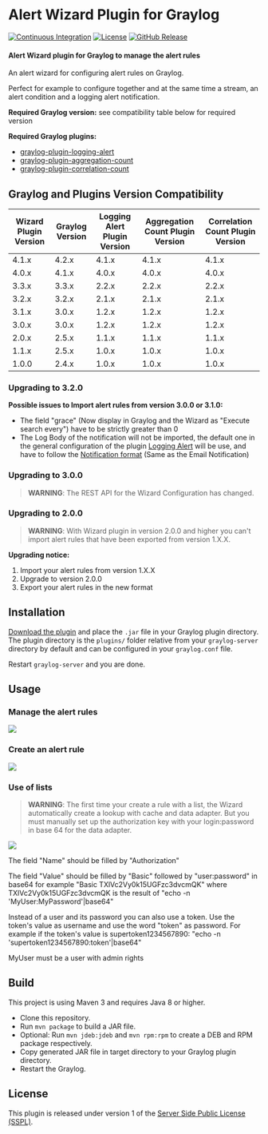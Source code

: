 # Alert Wizard Plugin for Graylog

[![Continuous Integration](https://github.com/airbus-cyber/graylog-plugin-alert-wizard/actions/workflows/ci.yml/badge.svg)](https://github.com/airbus-cyber/graylog-plugin-alert-wizard/actions/workflows/ci.yml)
[![License](https://img.shields.io/badge/license-SSPL-green)](https://www.mongodb.com/licensing/server-side-public-license)
[![GitHub Release](https://img.shields.io/badge/release-v3.3.0-blue.svg)](https://github.com/airbus-cyber/graylog-plugin-alert-wizard/releases)

#### Alert Wizard plugin for Graylog to manage the alert rules

An alert wizard for configuring alert rules on Graylog.  
 
Perfect for example to configure together and at the same time a stream, an alert condition and a logging alert notification.  

**Required Graylog version:** see compatibility table below for required version  

**Required Graylog plugins:**
* [graylog-plugin-logging-alert](https://github.com/airbus-cyber/graylog-plugin-logging-alert)
* [graylog-plugin-aggregation-count](https://github.com/airbus-cyber/graylog-plugin-aggregation-count)
* [graylog-plugin-correlation-count](https://github.com/airbus-cyber/graylog-plugin-correlation-count)

## Graylog and Plugins Version Compatibility

| Wizard Plugin Version | Graylog Version | Logging Alert Plugin Version | Aggregation Count Plugin Version | Correlation Count Plugin Version |
| --------------------- | --------------- | ---------------------------- | -------------------------------- | -------------------------------- |
| 4.1.x                 | 4.2.x           | 4.1.x                        | 4.1.x                            | 4.1.x                            |
| 4.0.x                 | 4.1.x           | 4.0.x                        | 4.0.x                            | 4.0.x                            |
| 3.3.x                 | 3.3.x           | 2.2.x                        | 2.2.x                            | 2.2.x                            |
| 3.2.x                 | 3.2.x           | 2.1.x                        | 2.1.x                            | 2.1.x                            |
| 3.1.x                 | 3.0.x           | 1.2.x                        | 1.2.x                            | 1.2.x                            |
| 3.0.x                 | 3.0.x           | 1.2.x                        | 1.2.x                            | 1.2.x                            |
| 2.0.x                 | 2.5.x           | 1.1.x                        | 1.1.x                            | 1.1.x                            |
| 1.1.x                 | 2.5.x           | 1.0.x                        | 1.0.x                            | 1.0.x                            |
| 1.0.0                 | 2.4.x           | 1.0.x                        | 1.0.x                            | 1.0.x                            |

### Upgrading to 3.2.0

**Possible issues to Import alert rules from version 3.0.0 or 3.1.0:**
* The field "grace" (Now display in Graylog and the Wizard as "Execute search every") have to be strictly greater than 0
* The Log Body of the notification will not be imported, the default one in the general configuration of the plugin 
[Logging Alert](https://github.com/airbus-cyber/graylog-plugin-logging-alert)
will be use, and have to follow the [Notification format](https://docs.graylog.org/en/latest/pages/alerts.html#notifications) 
(Same as the Email Notification)

### Upgrading to 3.0.0

> **WARNING**: The REST API for the Wizard Configuration has changed.

### Upgrading to 2.0.0

> **WARNING**: With Wizard plugin in version 2.0.0 and higher you can't import alert rules that have been exported from version 1.X.X.

**Upgrading notice:**
1. Import your alert rules from version 1.X.X
2. Upgrade to version 2.0.0
3. Export your alert rules in the new format


## Installation

[Download the plugin](https://github.com/airbus-cyber/graylog-plugin-alert-wizard/releases)
and place the `.jar` file in your Graylog plugin directory. The plugin directory
is the `plugins/` folder relative from your `graylog-server` directory by default
and can be configured in your `graylog.conf` file.

Restart `graylog-server` and you are done.

## Usage

### Manage the alert rules

![](https://raw.githubusercontent.com/airbus-cyber/graylog-plugin-alert-wizard/master/images/alert_rules.png)

### Create an alert rule

![](https://raw.githubusercontent.com/airbus-cyber/graylog-plugin-alert-wizard/master/images/create_alert_rule.png)

### Use of lists
> **WARNING**: The first time your create a rule with a list, the Wizard automatically create a lookup with cache and data adapter. But you must manually set up the authorization key with your login:password in base 64 for the data adapter.

![](https://raw.githubusercontent.com/airbus-cyber/graylog-plugin-alert-wizard/master/images/Wizard_List4.png)

The field "Name" should be filled by "Authorization"

The field "Value" should be filled by "Basic" followed by "user:password" in base64 for example "Basic TXlVc2Vy0k15UGFzc3dvcmQK" where TXlVc2Vy0k15UGFzc3dvcmQK is the result of "echo -n 'MyUser:MyPassword'|base64"

Instead of a user and its password you can also use a token.
Use the token's value as username and use the word "token" as password.
For example if the token's value is supertoken1234567890:
"echo -n 'supertoken1234567890:token'|base64"

MyUser must be a user with admin rights



## Build

This project is using Maven 3 and requires Java 8 or higher.

* Clone this repository.
* Run `mvn package` to build a JAR file.
* Optional: Run `mvn jdeb:jdeb` and `mvn rpm:rpm` to create a DEB and RPM package respectively.
* Copy generated JAR file in target directory to your Graylog plugin directory.
* Restart the Graylog.

## License

This plugin is released under version 1 of the [Server Side Public License (SSPL)](LICENSE).
